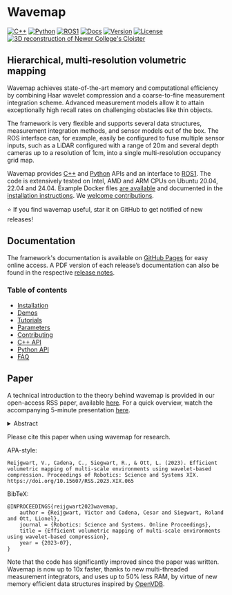 # Wavemap
<a href="https://github.com/ethz-asl/wavemap/actions/workflows/cpp.yml"><img src="https://img.shields.io/github/actions/workflow/status/ethz-asl/wavemap/cpp.yml?label=C%2b%2b&logo=C%2b%2b&logoColor=white" alt="C++"/></a>
<a href="https://github.com/ethz-asl/wavemap/actions/workflows/python.yml"><img src="https://img.shields.io/github/actions/workflow/status/ethz-asl/wavemap/python.yml?label=Python&logo=python&logoColor=white" alt="Python"/></a>
<a href="https://github.com/ethz-asl/wavemap/actions/workflows/ros1.yml"><img src="https://img.shields.io/github/actions/workflow/status/ethz-asl/wavemap/ros1.yml?label=ROS1&logo=ros&logoColor=white" alt="ROS1"/></a>
<a href="https://github.com/ethz-asl/wavemap/actions/workflows/docs.yml"><img src="https://img.shields.io/github/actions/workflow/status/ethz-asl/wavemap/docs.yml?label=Docs&logo=sphinx&logoColor=white" alt="Docs"/></a>
<a href="https://github.com/ethz-asl/wavemap/releases"><img src="https://img.shields.io/github/v/tag/ethz-asl/wavemap?label=Version&logo=semver" alt="Version"/></a>
<a href="https://github.com/ethz-asl/wavemap/blob/main/LICENSE"><img src="https://img.shields.io/badge/License-BSD%203-blue?logo=bsd" alt="License"/></a>
[![3D reconstruction of Newer College's Cloister](https://github.com/ethz-asl/wavemap/assets/6238939/e432d4ea-440d-4e9d-adf9-af3ae3b09a10)](https://www.youtube.com/live/ftQhK75Ri1E?si=9txTYyJ78wQuhyN-&t=733)

## Hierarchical, multi-resolution volumetric mapping
Wavemap achieves state-of-the-art memory and computational efficiency by combining Haar wavelet compression and a coarse-to-fine measurement integration scheme. Advanced measurement models allow it to attain exceptionally high recall rates on challenging obstacles like thin objects.

The framework is very flexible and supports several data structures, measurement integration methods, and sensor models out of the box. The ROS interface can, for example, easily be configured to fuse multiple sensor inputs, such as a LiDAR configured with a range of 20m and several depth cameras up to a resolution of 1cm, into a single multi-resolution occupancy grid map.

Wavemap provides [C++](https://ethz-asl.github.io/wavemap/pages/tutorials/cpp) and [Python](https://ethz-asl.github.io/wavemap/pages/tutorials/python) APIs and an interface to [ROS1](https://ethz-asl.github.io/wavemap/pages/tutorials/ros1). The code is extensively tested on Intel, AMD and ARM CPUs on Ubuntu 20.04, 22.04 and 24.04. Example Docker files [are available](https://github.com/ethz-asl/wavemap/tree/main/tooling/docker) and documented in the [installation instructions](https://ethz-asl.github.io/wavemap/pages/installation/index). We [welcome contributions](https://ethz-asl.github.io/wavemap/pages/contributing).

⭐ If you find wavemap useful, star it on GitHub to get notified of new releases!


## Documentation
The framework's documentation is available on [GitHub Pages](https://ethz-asl.github.io/wavemap/) for easy online access. A PDF version of each release’s documentation can also be found in the respective [release notes](https://github.com/ethz-asl/wavemap/releases).

### Table of contents
* [Installation](https://ethz-asl.github.io/wavemap/pages/installation)
* [Demos](https://ethz-asl.github.io/wavemap/pages/demos)
* [Tutorials](https://ethz-asl.github.io/wavemap/pages/tutorials)
* [Parameters](https://ethz-asl.github.io/wavemap/pages/parameters)
* [Contributing](https://ethz-asl.github.io/wavemap/pages/contributing)
* [C++ API](https://ethz-asl.github.io/wavemap/cpp_api/unabridged_api)
* [Python API](https://ethz-asl.github.io/wavemap/python_api)
* [FAQ](https://ethz-asl.github.io/wavemap/pages/faq)

## Paper
A technical introduction to the theory behind wavemap is provided in our open-access RSS paper, available [here](https://www.roboticsproceedings.org/rss19/p065.pdf). For a quick overview, watch the accompanying 5-minute presentation [here](https://www.youtube.com/live/ftQhK75Ri1E?si=9txTYyJ78wQuhyN-&t=733).

<details>
<summary>Abstract</summary>
<br>
Volumetric maps are widely used in robotics due to their desirable properties in applications such as path planning, exploration, and manipulation. Constant advances in mapping technologies are needed to keep up with the improvements in sensor technology, generating increasingly vast amounts of precise measurements. Handling this data in a computationally and memory-efficient manner is paramount to representing the environment at the desired scales and resolutions. In this work, we express the desirable properties of a volumetric mapping framework through the lens of multi-resolution analysis. This shows that wavelets are a natural foundation for hierarchical and multi-resolution volumetric mapping. Based on this insight we design an efficient mapping system that uses wavelet decomposition. The efficiency of the system enables the use of uncertainty-aware sensor models, improving the quality of the maps. Experiments on both synthetic and real-world data provide mapping accuracy and runtime performance comparisons with state-of-the-art methods on both RGB-D and 3D LiDAR data. The framework is open-sourced to allow the robotics community at large to explore this approach.
</details>

Please cite this paper when using wavemap for research.

APA-style:
```
Reijgwart, V., Cadena, C., Siegwart, R., & Ott, L. (2023). Efficient volumetric mapping of multi-scale environments using wavelet-based compression. Proceedings of Robotics: Science and Systems XIX. https://doi.org/10.15607/RSS.2023.XIX.065
```

BibTeX:
```
@INPROCEEDINGS{reijgwart2023wavemap,
    author = {Reijgwart, Victor and Cadena, Cesar and Siegwart, Roland and Ott, Lionel},
    journal = {Robotics: Science and Systems. Online Proceedings},
    title = {Efficient volumetric mapping of multi-scale environments using wavelet-based compression},
    year = {2023-07},
}
```

Note that the code has significantly improved since the paper was written. Wavemap is now up to 10x faster, thanks to new multi-threaded measurement integrators, and uses up to 50% less RAM, by virtue of new memory efficient data structures inspired by [OpenVDB](https://github.com/AcademySoftwareFoundation/openvdb).
